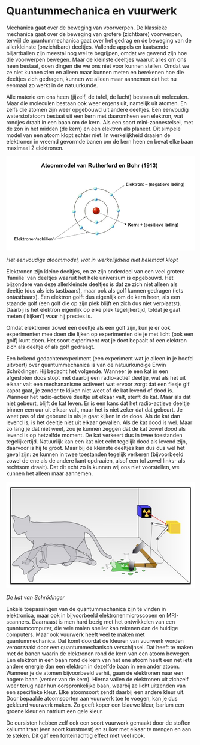 # Quantummechanica en vuurwerk
Mechanica gaat over de beweging van voorwerpen. De klassieke mechanica gaat over de beweging van grotere (zichtbare) voorwerpen, terwijl de quantummechanica gaat over het gedrag en de beweging van de allerkleinste (onzichtbare) deeltjes. Vallende appels en kaatsende biljartballen zijn meestal nog wel te begrijpen, omdat we gewend zijn hoe die voorwerpen bewegen. Maar de kleinste deeltjes waaruit alles om ons heen bestaat, doen dingen die we ons niet voor kunnen stellen. Omdat we ze niet kunnen zien en alleen maar kunnen meten en berekenen hoe die deeltjes zich gedragen, kunnen we alleen maar aannemen dat het nu eenmaal zo werkt in de natuurkunde.

Alle materie om ons heen (jijzelf, de tafel, de lucht) bestaan uit moleculen. Maar die moleculen bestaan ook weer ergens uit, namelijk uit atomen. En zelfs die atomen zijn weer opgebouwd uit andere deeltjes. Een eenvoudig waterstofatoom bestaat uit een kern met daaromheen een elektron, wat rondjes draait in een baan om de kern. Als een soort mini-zonnestelsel, met de zon in het midden (de kern) en een elektron als planeet. Dit simpele model van een atoom klopt echter niet. In werkelijkheid draaien de elektronen in vreemd gevormde banen om de kern heen en bevat elke baan maximaal 2 elektronen.

![atoommodel](atoommodel.png)

*Het eenvoudige atoommodel, wat in werkelijkheid niet helemaal klopt*

Elektronen zijn kleine deeltjes, en ze zijn onderdeel van een veel grotere 'familie' van deeltjes waaruit het hele universum is opgebouwd. Het bijzondere van deze allerkleinste deeltjes is dat ze zich niet alleen als deeltje (dus als iets tastbaars), maar ook als golf kunnen gedragen (iets ontastbaars). Een elektron golft dus eigenlijk om de kern heen, als een staande golf (een golf die op zijn plek blijft en zich dus niet verplaatst). Daarbij is het elektron eigenlijk op elke plek tegelijkertijd, totdat je gaat meten ('kijken') waar hij precies is.

Omdat elektronen zowel een deeltje als een golf zijn, kun je er ook experimenten mee doen die lijken op experimenten die je met licht (ook een golf) kunt doen. Het soort experiment wat je doet bepaalt of een elektron zich als deeltje of als golf gedraagt.

Een bekend gedachtenexperiment (een experiment wat je alleen in je hoofd uitvoert) over quantummechanica is van de natuurkundige Erwin Schrödinger. Hij bedacht het volgende. Wanneer je een kat in een afgesloten doos stopt met daarbij een radio-actief deeltje, wat als het uit elkaar valt een mechananisme activeert wat ervoor zorgt dat een flesje gif kapot gaat, je zonder te kijken niet weet of de kat levend of dood is. Wanneer het radio-actieve deeltje uit elkaar valt, sterft de kat. Maar als dat niet gebeurt, blijft de kat leven. Er is een kans dat het radio-actieve deeltje binnen een uur uit elkaar valt, maar het is niet zeker dat dat gebeurt. Je weet pas of dat gebeurd is als je gaat kijken in de doos. Als de kat dan levend is, is het deeltje niet uit elkaar gevallen. Als de kat dood is wel. Maar zo lang je dat niet weet, zou je kunnen zeggen dat de kat zowel dood als levend is op hetzelfde moment. De kat verkeert dus in twee toestanden tegelijkertijd. Natuurlijk kan een kat niet echt tegelijk dood als levend zijn, daarvoor is hij te groot. Maar bij de kleinste deeltjes kan dus dus wel het geval zijn: ze kunnen in twee toestanden tegelijk verkeren (bijvoorbeeld zowel de ene als de andere kant opdraaien, alsof een tol zowel links- als rechtsom draait). Dat dit echt zo is kunnen wij ons niet voorstellen, we kunnen het alleen maar aannemen.

![schrodinger](schrodinger.jpg)

*De kat van Schrödinger*

Enkele toepassingen van de quantummechanica zijn te vinden in elektronica, maar ook in bijvoorbeeld elektronenmicroscopen en MRI-scanners. Daarnaast is men hard bezig met het ontwikkelen van een quantumcomputer, die vele malen sneller kan rekenen dan de huidige computers. Maar ook vuurwerk heeft veel te maken met quantummechanica. Dat komt doordat de kleuren van vuurwerk worden veroorzaakt door een quantummechanisch verschijnsel. Dat heeft te maken met de banen waarin de elektronen rond de kern van een atoom bewegen. Een elektron in een baan rond de kern van het ene atoom heeft een net iets andere energie dan een elektron in dezelfde baan in een ander atoom. Wanneer je de atomen bijvoorbeeld verhit, gaan de elektronen naar een hogere baan (verder van de kern). Hierna vallen de elektronen uit zichzelf weer terug naar hun oorspronkelijke baan, waarbij ze licht uitzenden van een specifieke kleur. Elke atoomsoort zendt daarbij een andere kleur uit. Door bepaalde atoomsoorten aan vuurwerk toe te voegen, kan je dus gekleurd vuurwerk maken. Zo geeft koper een blauwe kleur, barium een groene kleur en natrium een gele kleur.

De cursisten hebben zelf ook een soort vuurwerk gemaakt door de stoffen kaliumnitraat (een soort kunstmest) en suiker met elkaar te mengen en aan te steken. Dit gaf een fonteinachtig effect met veel rook.

